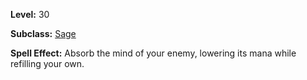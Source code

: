 <!-- TITLE: Spell: Absorb Mind -->

**Level:** 30

**Subclass:** [Sage](sage)

**Spell Effect:**  Absorb the mind of your enemy, lowering its mana while refilling your own.